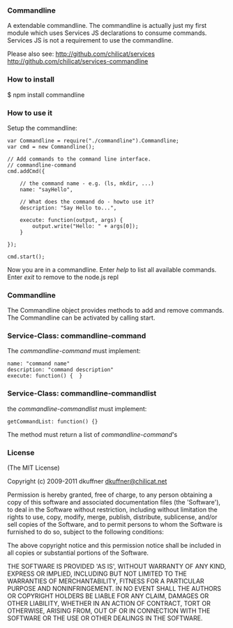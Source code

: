 ### Commandline

A extendable commandline. The commandline is actually just my first module which uses Services JS declarations to consume commands. Services JS is not a requirement to use the commandline. 

Please also see: 
http://github.com/chilicat/services
http://github.com/chilicat/services-commandline

### How to install

$ npm install commandline

### How to use it
Setup the commandline:

```
var Commandline = require("./commandline").Commandline;
var cmd = new Commandline();

// Add commands to the command line interface.
// commandline-command
cmd.addCmd({
    
    // the command name - e.g. (ls, mkdir, ...)
	name: "sayHello", 

	// What does the command do - howto use it?
	description: "Say Hello to...", 

	execute: function(output, args) {
		output.write("Hello: " + args[0]);
	}

});

cmd.start();
```

Now you are in a commandline. Enter _help_ to list all available commands. Enter _exit_ to remove to the node.js repl

### Commandline

The Commandline object provides methods to add and remove commands. The Commandline can be activated by calling start.

### Service-Class: commandline-command

The _commandline-command_ must implement:

```
name: "command name"
description: "command description"
execute: function() {  }
```


### Service-Class: commandline-commandlist
the _commandline-commandlist_ must implement:

```
getCommandList: function() {}
```

The method must return a list of _commandline-command_'s


### License

(The MIT License)

Copyright (c) 2009-2011 dkuffner <dkuffner@chilicat.net>

Permission is hereby granted, free of charge, to any person obtaining a copy of this software and associated documentation files (the 'Software'), to deal in the Software without restriction, including without limitation the rights to use, copy, modify, merge, publish, distribute, sublicense, and/or sell copies of the Software, and to permit persons to whom the Software is furnished to do so, subject to the following conditions:

The above copyright notice and this permission notice shall be included in all copies or substantial portions of the Software.

THE SOFTWARE IS PROVIDED 'AS IS', WITHOUT WARRANTY OF ANY KIND, EXPRESS OR IMPLIED, INCLUDING BUT NOT LIMITED TO THE WARRANTIES OF MERCHANTABILITY, FITNESS FOR A PARTICULAR PURPOSE AND NONINFRINGEMENT. IN NO EVENT SHALL THE AUTHORS OR COPYRIGHT HOLDERS BE LIABLE FOR ANY CLAIM, DAMAGES OR OTHER LIABILITY, WHETHER IN AN ACTION OF CONTRACT, TORT OR OTHERWISE, ARISING FROM, OUT OF OR IN CONNECTION WITH THE SOFTWARE OR THE USE OR OTHER DEALINGS IN THE SOFTWARE.